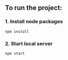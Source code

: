 ## To run the project:

### 1. Install node packages

```npm install```

### 2. Start local server

```npm start```
